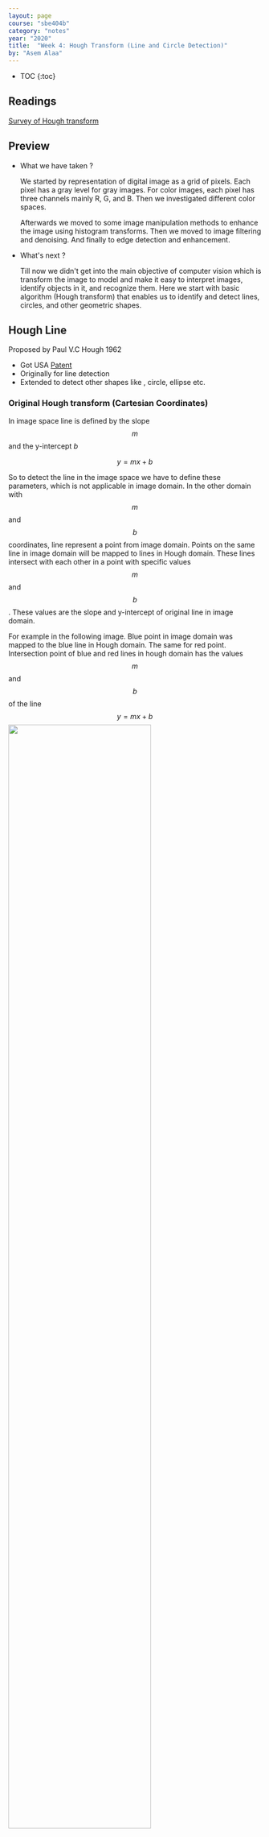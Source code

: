 ```yaml
---
layout: page
course: "sbe404b"
category: "notes"
year: "2020"
title:  "Week 4: Hough Transform (Line and Circle Detection)"
by: "Asem Alaa"
---
```


* TOC
{:toc}

## Readings 
[Survey of Hough transform](https://arxiv.org/pdf/1502.02160.pdf)

## Preview 
* What we have taken ? 

    We started by representation of digital image as a grid of pixels. Each pixel has a gray level for gray images. For color images, each pixel has three channels mainly R, G, and B. Then we investigated different color spaces.

    Afterwards we moved to some image manipulation methods to enhance the image using histogram transforms. Then we moved to image filtering and denoising. And finally to edge detection and enhancement.  

* What's next ?

    Till now we didn't get into the main objective of computer vision which is transform the image to model and make it easy to interpret images, identify objects in it, and recognize them. Here we start with basic algorithm (Hough transform) that enables us to identify and detect lines, circles, and other geometric shapes. 

<!-- * What is the applications? 
    There is many applications of object detection and recognition like Object recognition and tracking. Medical Application A real-time tracking system of surgical instruments in laparoscopic operations -->

## Hough Line
Proposed by Paul V.C Hough 1962 
* Got USA [Patent](https://patents.google.com/patent/US3069654) 
* Originally for line detection 
* Extended to detect other shapes like , circle, ellipse etc.

### Original Hough transform (Cartesian Coordinates)
In image space line is defined by the slope $$m$$ and the y-intercept $b$ 

 $$y = mx + b$$

 So to detect the line in the image space we have to define these parameters, which is not applicable in image domain. In the other domain with $$m$$ and $$b$$ coordinates, line represent a point from image domain. Points on the same line in image domain will be mapped to lines in Hough domain. These lines intersect with each other in a point with specific values $$m$$ and $$b$$. These values are the slope and y-intercept of original line in image domain. 
 
 For example in the following image. 
 Blue point in image domain was mapped to the blue line in Hough domain. The same for red point. Intersection point of blue and red lines in hough domain has the values $$m$$ and $$b$$ of the line $$y = mx +b$$
 <img style="width:75%" class="center" src="../images/hough-mb_parameter_space.png">

More points that on same line tends to more lines in Hough domain and that will increase voting to the intersection point indicating that there is many points belongs to line in image domain with that slope and y-intercept.
![](../images/hough_line.jpg)
[source](http://what-when-how.com/biomedical-image-analysis/the-hough-transform-biomedical-image-analysis/)

### Alternative Parameter Space (Polar Coordinates)
Due to undefined value of slope for vertical lines in cartesian coordinates, we have to move to polar coordinates. In polar coordinates line is define by $$\rho$$ and $$\theta$$ where $$\rho$$ is the norm distance of the line from origin. $$\theta$$ is the angle between the norm and the horizontal $$x$$ axis. The equation of line in terms of $$\rho$$ and $$\theta$$ now is 

$$y = \frac{-cos(\theta)}{sin(\theta)} x + \frac{\rho}{sin(\theta)}$$

and 

$$\rho = x cos(\theta)  + y sin(\theta)$$

<img style="width:60%" class="center" src="../images/hough_deriving-rho.png">


The Range of values of $$\rho$$ and $$\theta$$ 
* $$\theta$$ in polar coordinate takes value in range of -90 to 90 
* The maximum norm distance is given by diagonal distance which is 

$$\rho_{max} = \sqrt{x^2 + y^2}$$

So $$\rho$$ has values in range from $$-\rho_{max}$$ to $$\rho_{max}$$

### Algorithm
Basic Algorithm steps for Hough transform is : 
```python
Extract edges of the image How ? using Canny
1- initialize parameter space rs, thetas
2- Create accumulator array and initialize to zero
3- for each edge pixel     
4-     for each theta
5-         calculate r = x cos(theta) + y sin(theta)
6-         Increment accumulator at r, theta
7- Find Maximum values in accumulator (lines)
Extract related r, theta
```
**Lets try to implement it.** 

### Basic Implementation

At first import used libraries
```python
import numpy as np
import matplotlib.pyplot as plt
```
Lets define function that builds the accumulator in Hough domain

```python
def houghLine(image):
    ''' Basic Hough line transform that builds the accumulator array
    Input : image : edge image (canny)
    Output : accumulator : the accumulator of hough space
             thetas : values of theta (-90 : 90)
             rs : values of radius (-max distance : max distance)
    '''
```
Some variables needed
```python
    #Get image dimensions
    # y for rows and x for columns 
    Ny = image.shape[0]
    Nx = image.shape[1]

    #Max diatance is diagonal one 
    Maxdist = int(np.round(np.sqrt(Nx**2 + Ny ** 2)))
```
1. initialize parameter space rs, thetas
```python    
    # Theta in range from -90 to 90 degrees
    thetas = np.deg2rad(np.arange(-90, 90))
    #Range of radius
    rs = np.linspace(-Maxdist, Maxdist, 2*Maxdist)
```
2. Create accumulator array and initialize to zero
```python 
    accumulator = np.zeros((2 * Maxdist, len(thetas)))
```

3. Loop for each edge pixel 
```python
    for y in range(Ny):
        for x in range(Nx):
            # Check if it is an edge pixel
            #  NB: y -> rows , x -> columns
             if image[y,x] > 0:
```
4. Loop for each theta
```python
                 # Map edge pixel to hough space
                 for k in range(len(thetas)):
```
5. calculate $$\rho$$

```python   
                    # Calculate space parameter
                    r = x*np.cos(thetas[k]) + y * np.sin(thetas[k])
```
6. Increment accumulator at r, theta
```python
   
                    # Update the accumulator
                    # N.B: r has value -max to max
                    # map r to its idx 0 : 2*max
                    accumulator[int(r) + Maxdist,k] += 1
    return accumulator, thetas, rs
```

Now lets try to test our houghLine function as follow

#### One edge point image

Lets see Hough transform for an image with only one edge point.
```python
image = np.zeros((150,150))
image[75, 75] = 1
accumulator, thetas, rhos = houghLine(image)
plt.figure('Original Image')
plt.imshow(image)
plt.set_cmap('gray')
plt.figure('Hough Space')
plt.imshow(accumulator)
plt.set_cmap('gray')
plt.show()
```
**Original Image**

![](../images/original_image.png)

**Hough Transform**

![](../images/hough_space.png)

As we see the edge point is mapped to a curve in hough domain

#### Two edge points image

Lets add another point.
```python
image[50, 50] = 1
```

**Original Image**

![](../images/original_image2.png)

**Hough Transform**

![](../images/hough_space2.png)

Every point was mapped to a curve. Both curves intersected at a point in Hough domain. This point says that "Hey, Two edge points in image domain are on the same line with specific r and theta"

What about a complete line ? 

#### Image with a single line
Lets see
```python
image[:, :] = np.eye(150)
```
**Original Image**

![](../images/original_imagel.png)

**Hough Transform**

![](../images/hough_spacel.png)

All curves in hHough domain have only one intersection point, so there is only one line in the image domain.

Lets get the value of $$\rho$$ and $$\theta$$ at the peak point

#### Getting value of $$\rho$$ and $$\theta$$

```python
idx = np.argmax(accumulator)
rho = int(rhos[int(idx / accumulator.shape[1])])
theta = thetas[int(idx % accumulator.shape[1])]
print("rho={0:.0f}, theta={1:.0f}".format(rho, np.rad2deg(theta)))
```
Output is 
```python
rho = 0, theta = -45
```
And this is the norm distance and angle of the line in the image. 

#### Trying real images
After building accumulator we can sort it and get top values according to selected threshold. Each selected point from accumulator denotes a line in image space with specific $$\rho$$ and $$\theta$$. You can superimpose these lines on real images. for example

This is the **original image**

![](../images/original_imagef.png)

And this is the **canny image** 

![](../images/edge_image.png)

and this is the **final image** after detecting lines using Hough transform 

Note : Number of detected lines is based on a threshold set by user.

![](../images/imagehoughfpng.png)
## Hough Circle 
The same idea is applied for other shapes. Onces you have parametric equation that describes the shape you can build parameter space and detect that shape. For the circle 

$$ r^2 = (x-x_0)^2 + (y-y_0)^2$$

Circle parameters are center $$(x_0, y_0)$$ and radius $$r$$

Your parameter space now is 3D parameter space.

<img style="width:80%" src="../images/HoughCir.png">

Think how to extend the basic Hough line transform to detect circles.
## Useful links
[Understanding Hough transform in python](https://alyssaq.github.io/2014/understanding-hough-transform/)

[OpenCV Hough Line Transform](http://opencv-python-tutroals.readthedocs.io/en/latest/py_tutorials/py_imgproc/py_houghlines/py_houghlines.html)

[Scikit-image Hough Line](http://scikit-image.org/docs/dev/auto_examples/edges/plot_line_hough_transform.html)

[OpenCV Hough Circle](https://docs.opencv.org/3.1.0/da/d53/tutorial_py_houghcircles.html)
